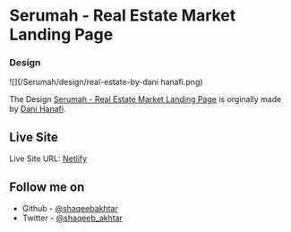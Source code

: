 # Serumah - Real Estate Market Landing Page

### Design

![](/Serumah/design/real-estate-by-dani hanafi.png)

The Design [Serumah - Real Estate Market Landing Page](https://dribbble.com/shots/16972523-Serumah-Real-Estate-Market-Landing-Page) is orginally made by [Dani Hanafi](https://dribbble.com/danihanafi).

## Live Site

Live Site URL: [Netlify](https://serumah.netlify.app/)

## Follow me on

- Github - [@shaqeebakhtar](https://github.io/shaqeebakhtar)
- Twitter - [@shaqeeb_akhtar](https://www.twitter.com/shaqeeb_akhtar)
